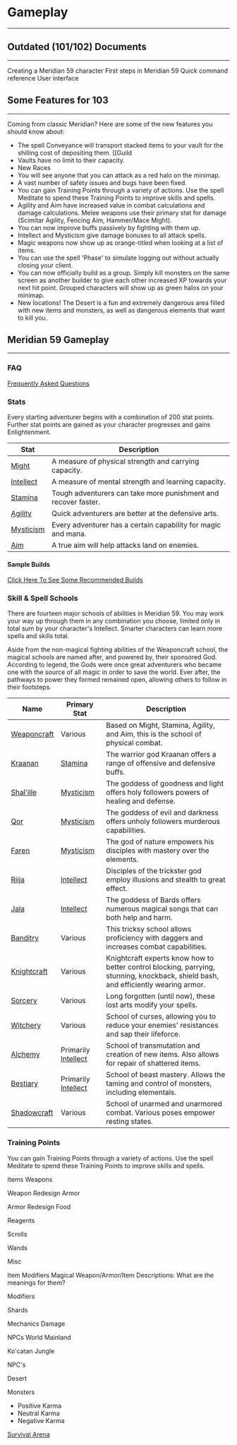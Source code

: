 # Gameplay

___

## Outdated (101/102) Documents

___

Creating a Meridian 59 character
First steps in Meridian 59
Quick command reference
User interface

## Some Features for 103

___

Coming from classic Meridian? Here are some of the new features you should know about:

- The spell Conveyance will transport stacked items to your vault for the shilling cost of depositing them. [[Guild
- Vaults have no limit to their capacity.
- New Races
- You will see anyone that you can attack as a red halo on the minimap.
- A vast number of safety issues and bugs have been fixed.
- You can gain Training Points through a variety of actions. Use the spell Meditate to spend these Training Points to improve skills and spells.
- Agility and Aim have increased value in combat calculations and damage calculations. Melee weapons use their primary stat for damage (Scimitar Agility, Fencing Aim, Hammer/Mace Might).
- You can now improve buffs passively by fighting with them up.
- Intellect and Mysticism give damage bonuses to all attack spells.
- Magic weapons now show up as orange-titled when looking at a list of items.
- You can use the spell 'Phase' to simulate logging out without actually closing your client.
- You can now officially build as a group. Simply kill monsters on the same screen as another builder to give each other increased XP towards your next hit point. Grouped characters will show up as green halos on your minimap.
- New locations! The Desert is a fun and extremely dangerous area filled with new items and monsters, as well as dangerous elements that want to kill you.

## Meridian 59 Gameplay

___

### FAQ

[Frequently Asked Questions](#)

### Stats

Every starting adventurer begins with a combination of 200 stat points. Further stat points are gained as your character progresses and gains Enlightenment.

| Stat | Description |
| ---- | ----------- |
| [Might](#) | A measure of physical strength and carrying capacity. |
| [Intellect](#) | A measure of mental strength and learning capacity. |
| [Stamina](#) | Tough adventurers can take more punishment and recover faster. |
| [Agility](#) | Quick adventurers are better at the defensive arts. |
| [Mysticism](#) | Every adventurer has a certain capability for magic and mana. |
| [Aim](#) | A true aim will help attacks land on enemies. |

#### Sample Builds

[Click Here To See Some Recommended Builds](#)

### Skill & Spell Schools

There are fourteen major schools of abilities in Meridian 59. You may work your way up through them in any combination you choose, limited only in total sum by your character's Intellect. Smarter characters can learn more spells and skills total.

Aside from the non-magical fighting abilities of the Weaponcraft school, the magical schools are named after, and powered by, their sponsored God. According to legend, the Gods were once great adventurers who became one with the source of all magic in order to save the world. Ever after, the pathways to power they formed remained open, allowing others to follow in their footsteps.

| Name | Primary Stat | Description |
| ---- | ------------ | ----------- |
| [Weaponcraft](#) | Various | Based on Might, Stamina, Agility, and Aim, this is the school of physical combat. |
| [Kraanan](#) | [Stamina](#) | The warrior god Kraanan offers a range of offensive and defensive buffs. |
| [Shal'ille](#) | [Mysticism](#) | The goddess of goodness and light offers holy followers powers of healing and defense. |
| [Qor](#) | [Mysticism](#) | The goddess of evil and darkness offers unholy followers murderous capabilities. |
| [Faren](#) | [Mysticism](#) | The god of nature empowers his disciples with mastery over the elements. |
| [Riija](#) | [Intellect](#) | Disciples of the trickster god employ illusions and stealth to great effect. |
| [Jala](#) | [Intellect](#) | The goddess of Bards offers numerous magical songs that can both help and harm. |
| [Banditry](#) | Various | This tricksy school allows proficiency with daggers and increases combat capabilities. |
| [Knightcraft](#) | Various | Knightcraft experts know how to better control blocking, parrying, stunning, knockback, shield bash, and efficiently wearing armor.|
| [Sorcery](#) | Various | Long forgotten (until now), these lost arts modify your spells. |
| [Witchery](#) | Various | School of curses, allowing you to reduce your enemies' resistances and sap their lifeforce. |
| [Alchemy](#) | Primarily [Intellect](#) | School of transmutation and creation of new items. Also allows for repair of shattered items. |
| [Bestiary](#) | Primarily [Intellect](#) | School of beast mastery. Allows the taming and control of monsters, including elementals. |
| [Shadowcraft](#) | Various | School of unarmed and unarmored combat. Various poses empower resting states. |

### Training Points

You can gain Training Points through a variety of actions. Use the spell Meditate to spend these Training Points to improve skills and spells.

Items
Weapons

Weapon Redesign
Armor

Armor Redesign
Food

Reagents

Scrolls

Wands

Misc

Item Modifiers
Magical Weapon/Armor/Item Descriptions: What are the meanings for them?

Modifiers

Shards

Mechanics
Damage

NPCs
World
Mainland

Ko'catan Jungle

NPC's

Desert

Monsters
- Positive Karma
- Neutral Karma
- Negative Karma

[Survival Arena](Survival_arena)